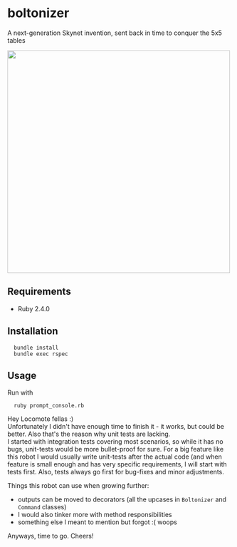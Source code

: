 # boltonizer
A next-generation Skynet invention, sent back in time to conquer the 5x5 tables

 <img src="http://cbsnews1.cbsistatic.com/hub/i/2013/03/06/5bab1b1c-a645-11e2-a3f0-029118418759/ctm_bolton_030613.jpg" width="500px"> 

## Requirements
- Ruby 2.4.0

## Installation
```
  bundle install
  bundle exec rspec
```

## Usage
Run with 
```
  ruby prompt_console.rb
```

Hey Locomote fellas :)   
Unfortunately I didn't have enough time to finish it - it works, but could be better. Also that's the reason why unit tests are lacking.   
I started with integration tests covering most scenarios, so while it has no bugs, unit-tests would be more bullet-proof for sure. For a big feature like this robot I would usually write unit-tests after the actual code (and when feature is small enough and has very specific requirements, 
I will start with tests first. Also, tests always go first for bug-fixes and minor adjustments.

Things this robot can use when growing further:
- outputs can be moved to decorators (all the upcases in `Boltonizer` and `Command` classes)
- I would also tinker more with method responsibilities
- something else I meant to mention but forgot :( woops

Anyways, time to go. Cheers!

